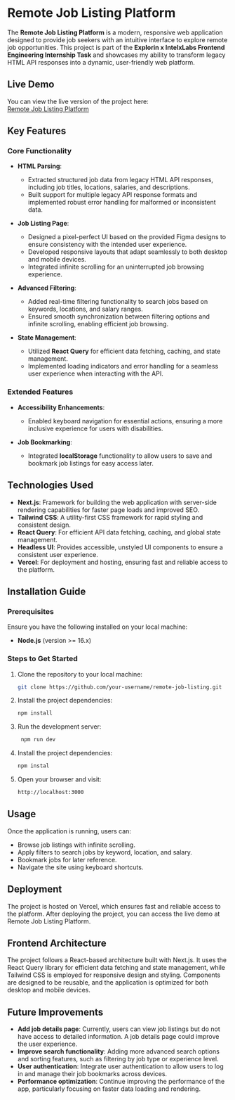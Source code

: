 # Remote Job Listing Platform

The **Remote Job Listing Platform** is a modern, responsive web application designed to provide job seekers with an intuitive interface to explore remote job opportunities. This project is part of the **Explorin x IntelxLabs Frontend Engineering Internship Task** and showcases my ability to transform legacy HTML API responses into a dynamic, user-friendly web platform.

## Live Demo

You can view the live version of the project here:  
[Remote Job Listing Platform](https://remote-jobs-platform.vercel.app/)

## Key Features

### Core Functionality

- **HTML Parsing**:  
  - Extracted structured job data from legacy HTML API responses, including job titles, locations, salaries, and descriptions.  
  - Built support for multiple legacy API response formats and implemented robust error handling for malformed or inconsistent data.

- **Job Listing Page**:  
  - Designed a pixel-perfect UI based on the provided Figma designs to ensure consistency with the intended user experience.  
  - Developed responsive layouts that adapt seamlessly to both desktop and mobile devices.  
  - Integrated infinite scrolling for an uninterrupted job browsing experience.

- **Advanced Filtering**:  
  - Added real-time filtering functionality to search jobs based on keywords, locations, and salary ranges.  
  - Ensured smooth synchronization between filtering options and infinite scrolling, enabling efficient job browsing.

- **State Management**:  
  - Utilized **React Query** for efficient data fetching, caching, and state management.  
  - Implemented loading indicators and error handling for a seamless user experience when interacting with the API.

### Extended Features

- **Accessibility Enhancements**:  
  - Enabled keyboard navigation for essential actions, ensuring a more inclusive experience for users with disabilities.

- **Job Bookmarking**:  
  - Integrated **localStorage** functionality to allow users to save and bookmark job listings for easy access later.

## Technologies Used

- **Next.js**: Framework for building the web application with server-side rendering capabilities for faster page loads and improved SEO.  
- **Tailwind CSS**: A utility-first CSS framework for rapid styling and consistent design.  
- **React Query**: For efficient API data fetching, caching, and global state management.  
- **Headless UI**: Provides accessible, unstyled UI components to ensure a consistent user experience.  
- **Vercel**: For deployment and hosting, ensuring fast and reliable access to the platform.

## Installation Guide

### Prerequisites

Ensure you have the following installed on your local machine:
- **Node.js** (version >= 16.x)

### Steps to Get Started

1. Clone the repository to your local machine:
   ```bash
   git clone https://github.com/your-username/remote-job-listing.git
2. Install the project dependencies:
   ```bash
   npm install
3. Run the development server:
   ```bash
    npm run dev
4. Install the project dependencies:
   ```bash
   npm instal
5. Open your browser and visit:
   ```bash
   http://localhost:3000

## Usage

Once the application is running, users can:

- Browse job listings with infinite scrolling.
- Apply filters to search jobs by keyword, location, and salary.
- Bookmark jobs for later reference.
- Navigate the site using keyboard shortcuts.


## Deployment

The project is hosted on Vercel, which ensures fast and reliable access to the platform. After deploying the project, you can access the live demo at Remote Job Listing Platform.

## Frontend Architecture

The project follows a React-based architecture built with Next.js. It uses the React Query library for efficient data fetching and state management, while Tailwind CSS is employed for responsive design and styling. Components are designed to be reusable, and the application is optimized for both desktop and mobile devices.

## Future Improvements

- **Add job details page**: Currently, users can view job listings but do not have access to detailed information. A job details page could improve the user experience.
- **Improve search functionality**: Adding more advanced search options and sorting features, such as filtering by job type or experience level.
- **User authentication**: Integrate user authentication to allow users to log in and manage their job bookmarks across devices.
- **Performance optimization**: Continue improving the performance of the app, particularly focusing on faster data loading and rendering.












